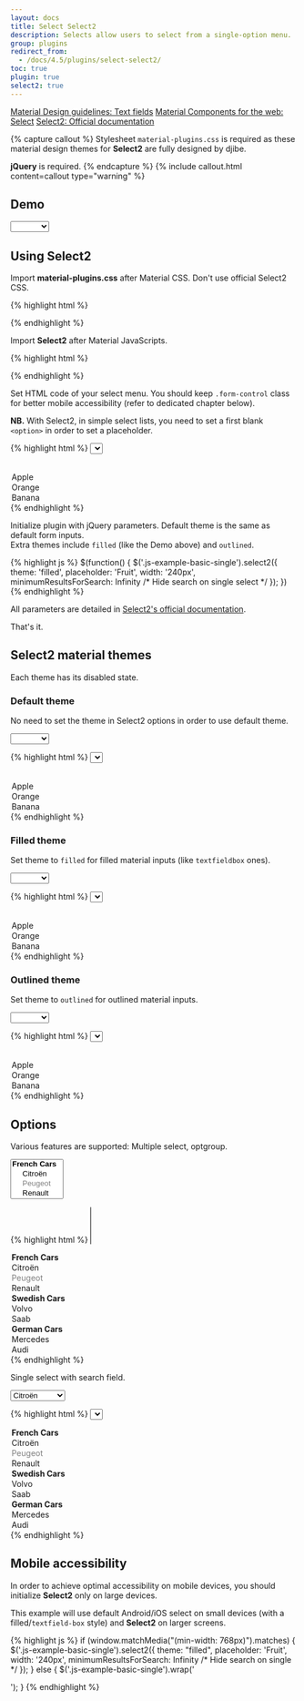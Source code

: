 ```yaml
---
layout: docs
title: Select Select2
description: Selects allow users to select from a single-option menu.
group: plugins
redirect_from:
  - /docs/4.5/plugins/select-select2/
toc: true
plugin: true
select2: true
---
```


<div class="list-group my-2 my-lg-5">
  <a href="https://material.io/components/text-fields" rel="external nofollow noopener" target="_blank" class="list-group-item list-group-item-action d-flex font-weight-bold">
    <span class="list-group-item-icon lgi-icon-md"></span>
    Material Design guidelines: Text fields</a>
  <a href="https://material-components.github.io/material-components-web-catalog/#/component/select" rel="external nofollow noopener" target="_blank" class="list-group-item list-group-item-action d-flex font-weight-bold">
    <span class="list-group-item-icon lgi-icon-mdc"></span>
    Material Components for the web: Select</a>
  <a href="https://select2.org/" rel="external nofollow noopener" target="_blank" class="list-group-item list-group-item-action d-flex font-weight-bold">
    <span class="list-group-item-icon lgi-icon-plugin"></span>
    Select2: Official documentation</a>
</div>

{% capture callout %}
Stylesheet `material-plugins.css` is required as these material design themes for **Select2** are fully designed by djibe.

**jQuery** is required.
{% endcapture %}
{% include callout.html content=callout type="warning" %}

## Demo

<div class="bd-example">
  <select class="form-control js-example-basic-single" name="fruit">
    <option></option>
    <option value="apple">Apple</option>
    <option value="orange">Orange</option>
    <option value="banana">Banana</option>
  </select>
</div>

## Using Select2

Import **material-plugins.css** after Material CSS. Don't use official Select2 CSS.

{% highlight html %}
<link href="https://cdn.jsdelivr.net/gh/djibe/material@{{ site.current_version }}-{{ site.material_version }}/css/material-plugins.min.css" rel="stylesheet">
{% endhighlight %}

Import **Select2** after Material JavaScripts.

{% highlight html %}
<script src="https://cdn.jsdelivr.net/npm/select2@4.1.0-beta.1/dist/js/select2.min.js"></script>
{% endhighlight %}

Set HTML code of your select menu. You should keep `.form-control` class for better mobile accessibility (refer to dedicated chapter below).

**NB.** With Select2, in simple select lists, you need to set a first blank `<option>` in order to set a placeholder.

{% highlight html %}
<select class="form-control js-example-basic-single" name="fruit">
  <option></option>
  <option value="apple">Apple</option>
  <option value="orange">Orange</option>
  <option value="banana">Banana</option>
</select>
{% endhighlight %}

Initialize plugin with jQuery parameters. Default theme is the same as default form inputs.  
Extra themes include `filled` (like the Demo above) and `outlined`.

{% highlight js %}
$(function() {
  $('.js-example-basic-single').select2({
    theme: 'filled',
    placeholder: 'Fruit',
    width: '240px',
    minimumResultsForSearch: Infinity /* Hide search on single select */
  });
})
{% endhighlight %}

All parameters are detailed in [Select2's official documentation](https://select2.org/).

That's it.

## Select2 material themes

Each theme has its disabled state.

### Default theme

No need to set the theme in Select2 options in order to use default theme.

<div class="bd-example">
  <select class="form-control js-example-default-single" name="fruit">
    <option></option>
    <option value="apple">Apple</option>
    <option value="orange">Orange</option>
    <option value="banana">Banana</option>
  </select>
</div>

{% highlight html %}
<select class="form-control js-example-default-single" name="fruit">
  <option></option>
  <option value="apple">Apple</option>
  <option value="orange">Orange</option>
  <option value="banana">Banana</option>
</select>
<script>
$(function() {
  $('.js-example-default-single').select2({
    placeholder: 'Fruit',
    width: '240px',
    minimumResultsForSearch: Infinity /* Hide search on single select */
  });
})
</script>
{% endhighlight %}

### Filled theme

Set theme to `filled` for filled material inputs (like `textfieldbox` ones).

<div class="bd-example">
  <select class="form-control js-example-basic-single" name="fruit">
    <option></option>
    <option value="apple">Apple</option>
    <option value="orange">Orange</option>
    <option value="banana">Banana</option>
  </select>
</div>

{% highlight html %}
<select class="form-control js-example-basic-single" name="fruit">
  <option></option>
  <option value="apple">Apple</option>
  <option value="orange">Orange</option>
  <option value="banana">Banana</option>
</select>
<script>
$(function() {
  $('.js-example-basic-single').select2({
    theme: 'filled',
    placeholder: 'Fruit',
    width: '240px',
    multiple: false,
    minimumResultsForSearch: Infinity /* Hide search on single select */
  });
})
</script>
{% endhighlight %}

### Outlined theme

Set theme to `outlined` for outlined material inputs.

<div class="bd-example">
  <select class="form-control js-example-outlined-single" name="fruit">
    <option></option>
    <option value="apple">Apple</option>
    <option value="orange">Orange</option>
    <option value="banana">Banana</option>
  </select>
</div>

{% highlight html %}
<select class="form-control js-example-outlined-single" name="fruit">
  <option></option>
  <option value="apple">Apple</option>
  <option value="orange">Orange</option>
  <option value="banana">Banana</option>
</select>
<script>
$(function() {
  $('.js-example-outlined-single').select2({
    theme: 'outlined',
    placeholder: 'Fruit',
    width: '240px',
    multiple: false,
    minimumResultsForSearch: Infinity /* Hide search on single select */
  });
})
</script>
{% endhighlight %}

## Options

Various features are supported: Multiple select, optgroup.

<div class="bd-example">
  <select class="form-control js-example-basic-multiple" name="cars" multiple>
    <optgroup label="French Cars">
      <option value="AL">Citroën</option>
      <option value="OR" disabled>Peugeot</option>
      <option value="BA">Renault</option>
    </optgroup>
    <optgroup label="Swedish Cars">
      <option value="volvo">Volvo</option>
      <option value="saab">Saab</option>
    </optgroup>
    <optgroup label="German Cars">
      <option value="mercedes">Mercedes</option>
      <option value="audi">Audi</option>
    </optgroup>
  </select>
</div>

{% highlight html %}
<select class="form-control js-example-basic-multiple" name="cars" multiple>
  <optgroup label="French Cars">
    <option value="AL">Citroën</option>
    <option value="OR" disabled>Peugeot</option>
    <option value="BA">Renault</option>
  </optgroup>
  <optgroup label="Swedish Cars">
    <option value="volvo">Volvo</option>
    <option value="saab">Saab</option>
  </optgroup>
  <optgroup label="German Cars">
    <option value="mercedes">Mercedes</option>
    <option value="audi">Audi</option>
  </optgroup>
</select>
<script>
$(function() {
  $('.js-example-basic-multiple').select2({
    theme: 'filled',
    placeholder: 'Cars',
    width: '400px'
  });
})
</script>
{% endhighlight %}

Single select with search field.

<div class="bd-example">
  <select class="form-control js-example-search-single" name="cars">
    <optgroup label="French Cars">
      <option value="AL">Citroën</option>
      <option value="OR" disabled>Peugeot</option>
      <option value="BA">Renault</option>
    </optgroup>
    <optgroup label="Swedish Cars">
      <option value="volvo">Volvo</option>
      <option value="saab">Saab</option>
    </optgroup>
    <optgroup label="German Cars">
      <option value="mercedes">Mercedes</option>
      <option value="audi">Audi</option>
    </optgroup>
  </select>
</div>

{% highlight html %}
<select class="form-control js-example-search-single" name="cars">
  <optgroup label="French Cars">
    <option value="AL">Citroën</option>
    <option value="OR" disabled>Peugeot</option>
    <option value="BA">Renault</option>
  </optgroup>
  <optgroup label="Swedish Cars">
    <option value="volvo">Volvo</option>
    <option value="saab">Saab</option>
  </optgroup>
  <optgroup label="German Cars">
    <option value="mercedes">Mercedes</option>
    <option value="audi">Audi</option>
  </optgroup>
</select>
<script>
$(function() {
  $('.js-example-search-single').select2({
    theme: 'filled',
    placeholder: 'Cars',
    width: '240px'
  });
})
</script>
{% endhighlight %}

## Mobile accessibility

In order to achieve optimal accessibility on mobile devices, you should initialize **Select2** only on large devices.

This example will use default Android/iOS select on small devices (with a filled/`textfield-box` style) and **Select2** on larger screens.

{% highlight js %}
if (window.matchMedia("(min-width: 768px)").matches) {
  $('.js-example-basic-single').select2({
    theme: "filled",
    placeholder: 'Fruit',
    width: '240px',
    minimumResultsForSearch: Infinity /* Hide search on single */
  });
} else {
  $('.js-example-basic-single').wrap('<div class="textfield-box"></div>');
}
{% endhighlight %}
